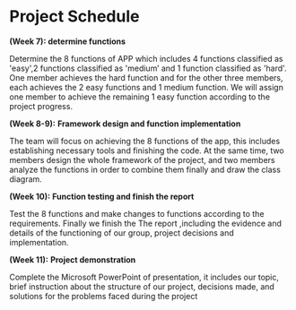 # **Project Schedule**

**(Week 7): determine functions**  

Determine the 8 functions of APP which includes 4 functions classified as 'easy',2 functions classified as 'medium’ and 1 function classified as 'hard'. One member achieves the hard function and for the other three members, each achieves the 2 easy functions and 1 medium function. We will assign one member to achieve the remaining 1 easy function according to the project progress. 

**(Week 8-9):** **Framework design and function implementation**

The team will focus on achieving the 8 functions of the app, this includes establishing necessary tools and finishing the code. At the same time, two members design the whole framework of the project, and two members analyze the functions in order to combine them finally and draw the class diagram.

**(Week 10):** **Function testing and finish the report**

Test the 8 functions and make changes to functions according to the requirements. Finally we finish the The report ,including the evidence and details of the functioning of our group, project decisions and implementation.

**(Week 11):** **Project demonstration**

Complete the Microsoft PowerPoint of presentation, it includes our topic, brief instruction about the structure of our project, decisions made, and solutions for the problems faced during the project

 